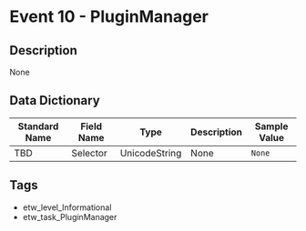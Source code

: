 # Event 10 - PluginManager

## Description
None

## Data Dictionary
|Standard Name|Field Name|Type|Description|Sample Value|
|---|---|---|---|---|
|TBD|Selector|UnicodeString|None|`None`|

## Tags
* etw_level_Informational
* etw_task_PluginManager